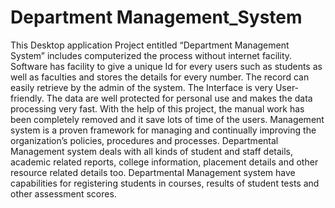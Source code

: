 # Department Management_System

This Desktop application Project entitled “Department Management System” includes computerized the process without internet facility. Software has facility to give a unique Id for every users such as students as well as faculties and stores the details for every number. The record can easily retrieve by the admin of the system. The Interface is very User-friendly. The data are well protected for personal use and makes the data processing very fast. With the help of this project, the manual work has been completely removed and it save lots of time of the users. Management system is a proven framework for managing and continually improving the organization’s policies, procedures and processes. Departmental Management system deals with all kinds of student and staff details, academic related reports, college information, placement details and other resource related details too. Departmental Management system have capabilities for registering students in courses, results of student tests and other assessment scores.
